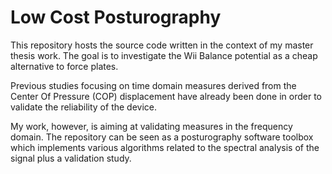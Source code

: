 # Low Cost Posturography

This repository hosts the source code written in the context of my master thesis work.
The goal is to investigate the Wii Balance  potential as a cheap alternative to force plates.

Previous studies focusing on time domain measures derived from the Center Of Pressure (COP) displacement have already been done in order to validate the reliability of the device.

My work, however, is aiming at validating measures in the frequency domain. The repository can be seen as a posturography software toolbox which implements various algorithms related to the spectral analysis of the signal plus a validation study.
